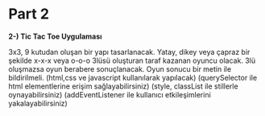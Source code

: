 # Part 2

<strong>2-) Tic Tac Toe Uygulaması</strong>


3x3, 9 kutudan oluşan bir yapı tasarlanacak. 
Yatay, dikey veya çapraz bir şekilde x-x-x veya o-o-o 3lüsü oluşturan taraf kazanan oyuncu olacak. 3lü oluşmazsa oyun berabere sonuçlanacak. Oyun sonucu bir metin ile bildirilmeli.
(html,css ve javascript kullanılarak yapılacak)
(querySelector ile html elementlerine erişim sağlayabilirsiniz)
(style, classList ile stillerle oynayabilirsiniz)
(addEventListener ile kullanıcı etkileşimlerini yakalayabilirsiniz)